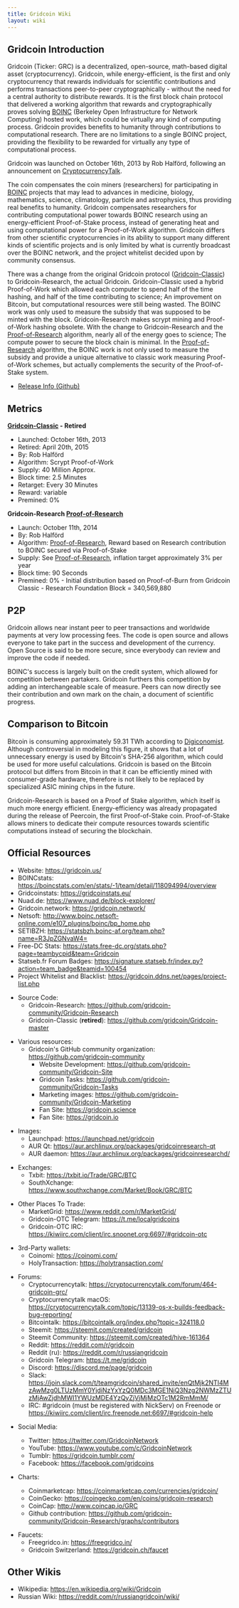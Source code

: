 ```yaml
---
title: Gridcoin Wiki
layout: wiki
---
```


## Gridcoin Introduction

Gridcoin (Ticker: GRC) is a decentralized, open-source, math-based
digital asset (cryptocurrency). Gridcoin, while energy-efficient, is the
first and only cryptocurrency that rewards individuals for scientific
contributions and performs transactions peer-to-peer cryptographically -
without the need for a central authority to distribute rewards. It is
the first block chain protocol that delivered a working algorithm that
rewards and cryptographically proves solving [BOINC](https://en.wikipedia.org/wiki/Berkeley_Open_Infrastructure_for_Network_Computing)
(Berkeley Open Infrastructure for Network Computing) hosted work, which
could be virtually any kind of computing process. Gridcoin provides
benefits to humanity through contributions to computational research.
There are no limitations to a single BOINC project, providing the
flexibility to be rewarded for virtually any type of computational
process.

Gridcoin was launched on October 16th, 2013 by Rob Halförd, following an
announcement on [CryptocurrencyTalk](https://cryptocurrencytalk.com/topic/1416-gridcoin-grc-information-classic-in-retirement/).

The coin compensates the coin miners (researchers) for participating in
[BOINC](BOINC "wikilink") projects that may lead to advances in
medicine, biology, mathematics, science, climatology, particle and
astrophysics, thus providing real benefits to humanity. Gridcoin
compensates researchers for contributing computational power towards
BOINC research using an energy-efficient Proof-of-Stake process, instead
of generating heat and using computational power for a Proof-of-Work
algorithm. Gridcoin differs from other scientific cryptocurrencies in
its ability to support many different kinds of scientific projects and
is only limited by what is currently broadcast over the BOINC network,
and the project whitelist decided upon by community consensus.

There was a change from the original Gridcoin protocol
([Gridcoin-Classic](Gridcoin-Classic "wikilink")) to Gridcoin-Research,
the actual Gridcoin. Gridcoin-Classic used a hybrid Proof-of-Work which
allowed each computer to spend half of the time hashing, and half of the
time contributing to science; An improvement on Bitcoin, but
computational resources were still being wasted. The BOINC work was only
used to measure the subsidy that was supposed to be minted with the
block. Gridcoin-Research makes scrypt mining and Proof-of-Work hashing
obsolete. With the change to Gridcoin-Research and the
[Proof-of-Research](Proof-of-Research "wikilink") algorithm, nearly all
of the energy goes to science; The compute power to secure the block
chain is minimal. In the
[Proof-of-Research](Proof-of-Research "wikilink") algorithm, the BOINC
work is not only used to measure the subsidy and provide a unique
alternative to classic work measuring Proof-of-Work schemes, but
actually complements the security of the Proof-of-Stake system.

  - [Release Info
    (Github)](https://github.com/gridcoin-community/Gridcoin-Research/releases)

## Metrics

**[Gridcoin-Classic](Gridcoin-Classic "wikilink") - Retired**

  - Launched: October 16th, 2013
  - Retired: April 20th, 2015
  - By: Rob Halförd
  - Algorithm: Scrypt Proof-of-Work
  - Supply: 40 Million Approx.
  - Block time: 2.5 Minutes
  - Retarget: Every 30 Minutes
  - Reward: variable
  - Premined: 0%

**Gridcoin-Research [Proof-of-Research](Proof-of-Research "wikilink")**

  - Launch: October 11th, 2014
  - By: Rob Halförd
  - Algorithm: [Proof-of-Research](Proof-of-Research "wikilink"), Reward
    based on Research contribution to BOINC secured via Proof-of-Stake
  - Supply: See [Proof-of-Research](Proof-of-Research "wikilink"),
    inflation target approximately 3% per year
  - Block time: 90 Seconds
  - Premined: 0% - Initial distribution based on Proof-of-Burn from
    Gridcoin Classic - Research Foundation Block = 340,569,880

## P2P

Gridcoin allows near instant peer to peer transactions and worldwide
payments at very low processing fees. The code is open source and allows
everyone to take part in the success and development of the currency.
Open Source is said to be more secure, since everybody can review and
improve the code if needed.

BOINC's success is largely built on the credit system, which allowed for
competition between partakers. Gridcoin furthers this competition by
adding an interchangeable scale of measure. Peers can now directly see
their contribution and own mark on the chain, a document of scientific
progress.

## Comparison to Bitcoin

Bitcoin is consuming approximately 59.31 TWh according to
[Digiconomist](https://digiconomist.net/bitcoin-energy-consumption).
Although controversial in modeling this figure, it shows that a lot of
unnecessary energy is used by Bitcoin's SHA-256 algorithm, which could
be used for more useful calculations. Gridcoin is based on the Bitcoin
protocol but differs from Bitcoin in that it can be efficiently mined
with consumer-grade hardware, therefore is not likely to be replaced by
specialized ASIC mining chips in the future.

Gridcoin-Research is based on a Proof of Stake algorithm, which itself
is much more energy efficient. Energy-efficiency was already propagated
during the release of Peercoin, the first Proof-of-Stake coin.
Proof-of-Stake allows miners to dedicate their compute resources towards
scientific computations instead of securing the blockchain.

## Official Resources

  - Website: <https://gridcoin.us/>
  - BOINCstats:
    <https://boincstats.com/en/stats/-1/team/detail/118094994/overview>
  - Gridcoinstats: <https://gridcoinstats.eu/>
  - Nuad.de: <https://www.nuad.de/block-explorer/>
  - Gridcoin.network: <https://gridcoin.network/>
  - Netsoft:
    <http://www.boinc.netsoft-online.com/e107_plugins/boinc/bp_home.php>
  - SETIBZH: <https://statsbzh.boinc-af.org/team.php?name=R3JpZGNvaW4=>
  - Free-DC Stats:
    <https://stats.free-dc.org/stats.php?page=teambycpid&team=Gridcoin>
  - Statseb.fr Forum Badges:
    <https://signature.statseb.fr/index.py?action=team_badge&teamid=100454>
  - Project Whitelist and Blacklist:
    <https://gridcoin.ddns.net/pages/project-list.php>

<!-- end list -->

  - Source Code:
      - Gridcoin-Research:
        <https://github.com/gridcoin-community/Gridcoin-Research>
      - Gridcoin-Classic (**retired**):
        <https://github.com/gridcoin/Gridcoin-master>

<!-- end list -->

  - Various resources:
      - Gridcoin's GitHub community organization:
        <https://github.com/gridcoin-community>
          - Website Development:
            <https://github.com/gridcoin-community/Gridcoin-Site>
          - Gridcoin Tasks:
            <https://github.com/gridcoin-community/Gridcoin-Tasks>
          - Marketing images:
            <https://github.com/gridcoin-community/Gridcoin-Marketing>
          - Fan Site: <https://gridcoin.science>
          - Fan Site: <https://gridcoin.io>

<!-- end list -->

  - Images:
      - Launchpad: <https://launchpad.net/gridcoin>
      - AUR Qt: <https://aur.archlinux.org/packages/gridcoinresearch-qt>
      - AUR daemon:
        <https://aur.archlinux.org/packages/gridcoinresearchd/>

<!-- end list -->

  - Exchanges:
      - Txbit: <https://txbit.io/Trade/GRC/BTC>
      - SouthXchange: <https://www.southxchange.com/Market/Book/GRC/BTC>

<!-- end list -->

  - Other Places To Trade:
      - MarketGrid: <https://www.reddit.com/r/MarketGrid/>
      - Gridcoin-OTC Telegram: <https://t.me/localgridcoins>
      - Gridcoin-OTC IRC:
        <https://kiwiirc.com/client/irc.snoonet.org:6697/#gridcoin-otc>

<!-- end list -->

  - 3rd-Party wallets:
      - Coinomi: <https://coinomi.com/>
      - HolyTransaction: <https://holytransaction.com/>

<!-- end list -->

  - Forums:
      - Cryptocurrencytalk:
        <https://cryptocurrencytalk.com/forum/464-gridcoin-grc/>
      - Cryptocurrencytalk macOS:
        <https://cryptocurrencytalk.com/topic/13139-os-x-builds-feedback-bug-reporting/>
      - Bitcointalk: <https://bitcointalk.org/index.php?topic=324118.0>
      - Steemit: <https://steemit.com/created/gridcoin>
      - Steemit Community: <https://steemit.com/created/hive-161364>
      - Reddit: <https://reddit.com/r/gridcoin>
      - Reddit (ru): <https://reddit.com/r/russiangridcoin>
      - Gridcoin Telegram: <https://t.me/gridcoin>
      - Discord: <https://discord.me/page/gridcoin>
      - Slack:
        <https://join.slack.com/t/teamgridcoin/shared_invite/enQtMjk2NTI4MzAwMzg0LTUzMmY0YjdiNzYxYzQ0MDc3MGE1NjQ3Nzg2NWMzZTUzMjAwZjdhMWI1YWUzMDE4YzQyZjVjMjMzOTc1M2RmMmM/>
      - IRC: #gridcoin (must be registered with NickServ) on Freenode
          or
          <https://kiwiirc.com/client/irc.freenode.net:6697/#gridcoin-help>

<!-- end list -->

  - Social Media:
      - Twitter: <https://twitter.com/GridcoinNetwork>
      - YouTube:
        <https://www.youtube.com/c/GridcoinNetwork>
      - Tumblr: <https://gridcoin.tumblr.com/>
      - Facebook: <https://facebook.com/gridcoins>

  - Charts:
      - Coinmarketcap: <https://coinmarketcap.com/currencies/gridcoin/>
      - CoinGecko: <https://coingecko.com/en/coins/gridcoin-research>
      - CoinCap: <http://www.coincap.io/GRC>
      - Github contribution:
        <https://github.com/gridcoin-community/Gridcoin-Research/graphs/contributors>
        
<!-- end list -->

  - Faucets:
    - Freegridco.in: <https://freegridco.in/>
    - Gridcoin Switzerland: <https://gridcoin.ch/faucet>

## Other Wikis

  - Wikipedia: <https://en.wikipedia.org/wiki/Gridcoin>
  - Russian Wiki: <https://reddit.com/r/russiangridcoin/wiki/>
